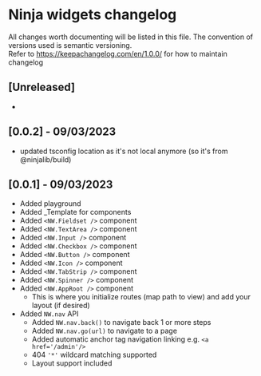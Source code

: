# Ninja widgets changelog

All changes worth documenting will be listed in this file. The convention of versions used is semantic versioning.<br />
Refer to https://keepachangelog.com/en/1.0.0/ for how to maintain changelog<br />

## [Unreleased]

-

## [0.0.2] - 09/03/2023

-   updated tsconfig location as it's not local anymore (so it's from @ninjalib/build)

## [0.0.1] - 09/03/2023

-   Added playground
-   Added \_Template for components
-   Added `<NW.Fieldset />` component
-   Added `<NW.TextArea />` component
-   Added `<NW.Input />` component
-   Added `<NW.Checkbox />` component
-   Added `<NW.Button />` component
-   Added `<NW.Icon />` component
-   Added `<NW.TabStrip />` component
-   Added `<NW.Spinner />` component
-   Added `<NW.AppRoot />` component
    -   This is where you initialize routes (map path to view) and add your layout (if desired)
-   Added `NW.nav` API
    -   Added `NW.nav.back()` to navigate back 1 or more steps
    -   Added `NW.nav.go(url)` to navigate to a page
    -   Added automatic anchor tag navigation linking e.g. `<a href='/admin'/>`
    -   404 `'*'` wildcard matching supported
    -   Layout support included
